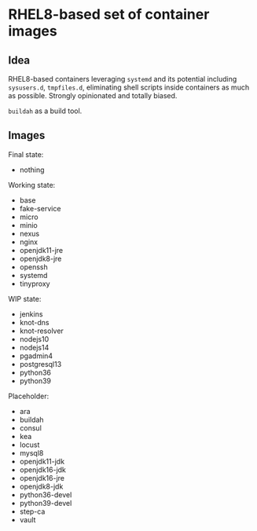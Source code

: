 # RHEL8-based set of container images

## Idea

RHEL8-based containers leveraging `systemd` and its potential including `sysusers.d`, `tmpfiles.d`, eliminating shell scripts inside containers as much as possible. Strongly opinionated and totally biased.

`buildah` as a build tool.

## Images

Final state:
- nothing

Working state:
- base
- fake-service
- micro
- minio
- nexus
- nginx
- openjdk11-jre
- openjdk8-jre
- openssh
- systemd
- tinyproxy

WIP state:
- jenkins
- knot-dns
- knot-resolver
- nodejs10
- nodejs14
- pgadmin4
- postgresql13
- python36
- python39

Placeholder:
- ara
- buildah
- consul
- kea
- locust
- mysql8
- openjdk11-jdk
- openjdk16-jdk
- openjdk16-jre
- openjdk8-jdk
- python36-devel
- python39-devel
- step-ca
- vault
